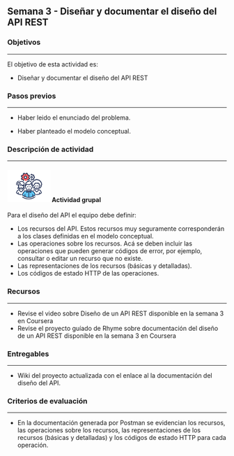 ## Semana 3 - Diseñar y documentar el diseño del API REST

### Objetivos

---

El objetivo de esta actividad es:

- Diseñar y documentar el diseño del API REST

### Pasos previos

---

- Haber leido el enunciado del problema.

- Haber planteado el modelo conceptual.

### Descripción de actividad

---

#### ![](./../../assets/images/grupo.png) Actividad grupal

Para el diseño del API el equipo debe definir:

- Los recursos del API. Estos recursos muy seguramente corresponderán a los clases definidas en el modelo conceptual.
- Las operaciones sobre los recursos. Acá se deben incluir las operaciones que pueden generar códigos de error, por ejemplo, consultar o editar un recurso que no existe.
- Las representaciones de los recursos (básicas y detalladas).
- Los códigos de estado HTTP de las operaciones. 

### Recursos

---

- Revise el video sobre Diseño de un API REST disponible en la semana 3 en Coursera
- Revise el proyecto guíado de Rhyme sobre documentación del diseño de un API REST disponible en la semana 3 en Coursera

### Entregables

---

- Wiki del proyecto actualizada con el enlace al la documentación del diseño del API.

### Criterios de evaluación

---

- En la documentación generada por Postman se evidencian los recursos, las operaciones sobre los recursos, las representaciones de los recursos (básicas y detalladas) y los códigos de estado HTTP para cada operación. 

